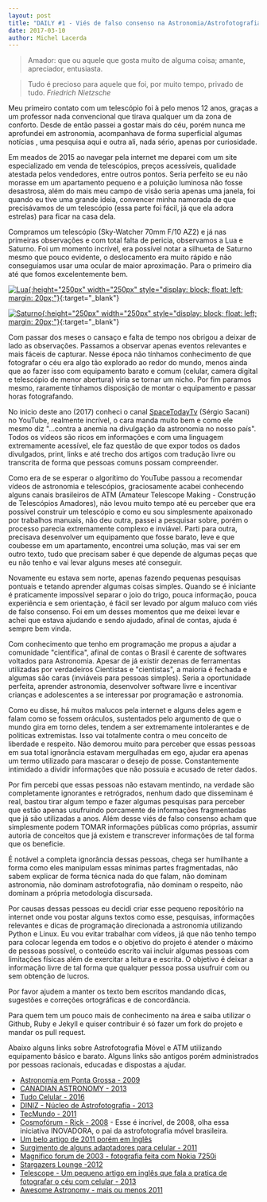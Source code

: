 ```yaml
---
layout: post
title: "DAILY #1 - Viés de falso consenso na Astronomia/Astrofotografia Amadora"
date: 2017-03-10
author: Michel Lacerda
---
```



> Amador: que ou aquele que gosta muito de alguma coisa; amante, apreciador, entusiasta.

> Tudo é precioso para aquele que foi, por muito tempo, privado de tudo.
> _Friedrich Nietzsche_


Meu primeiro contato com um telescópio foi à pelo menos 12 anos, graças a um professor nada convencional que tirava qualquer um da zona de conforto. Desde de então passei a gostar mais do céu, porém nunca me aprofundei em astronomia, acompanhava de forma superficial algumas notícias , uma pesquisa aqui e outra ali, nada sério, apenas por curiosidade.

Em meados de 2015 ao navegar pela internet me deparei com um site especializado em venda de telescópios, preços acessíveis, qualidade atestada pelos vendedores, entre outros pontos. Seria perfeito se eu não morasse em um apartamento pequeno e a poluição luminosa não fosse desastrosa, além do mais meu campo de visão seria apenas uma janela, foi quando eu tive uma grande ideia, convencer minha namorada de que precisávamos de um telescópio (essa parte foi fácil, já que ela adora estrelas) para ficar na casa dela. 

Compramos um telescópio (Sky-Watcher 70mm F/10 AZ2) e já nas primeiras observações e com total falta de pericia, observamos a Lua e Saturno. Foi um momento incrível, era possível notar a silhueta de Saturno mesmo que pouco evidente, o deslocamento era muito rápido e não conseguíamos usar uma ocular de maior aproximação. Para o primeiro dia até que fomos excelentemente bem.

[![Lua](/astronomia/imgs/IMG_20150629_213125.png){:height="250px" width="250px" style="display: block; float: left; margin: 20px;"}](https://raw.githubusercontent.com/MichelLacerda/astronomia/master/imgs/IMG_20150629_213125.png){:target="_blank"}

[![Saturno](/astronomia/imgs/IMG-20150630-WA0003.png){:height="250px" width="250px" style="display: block; float: left; margin: 20px;"}](https://raw.githubusercontent.com/MichelLacerda/astronomia/master/imgs/IMG-20150630-WA0003.png){:target="_blank"}

Com passar dos meses o cansaço e falta de tempo nos obrigou a deixar de lado as observações. Passamos a observar apenas eventos relevantes e mais fáceis de capturar. Nesse época não tínhamos conhecimento de que fotografar o céu era algo tão explorado ao redor do mundo, menos ainda que ao fazer isso com equipamento barato e comum (celular, camera digital e telescópio de menor abertura) viria se tornar um nicho. Por fim paramos mesmo, raramente tínhamos disposição de montar o equipamento e passar horas fotografando.

No inicio deste ano (2017) conheci o canal [SpaceTodayTv](https://www.youtube.com/channel/UC_Fk7hHbl7vv_7K8tYqJd5A) (Sérgio Sacani) no YouTube, realmente incrível, o cara manda muito bem e como ele mesmo diz "...contra a anemia na divulgação da astronomia no nosso país". Todos os vídeos são ricos em informações e com uma linguagem extremamente acessível, ele faz questão de que expor todos os dados divulgados, print, links e até trecho dos artigos com tradução livre ou transcrita de forma que pessoas comuns possam compreender.

Como era de se esperar o algorítimo do YouTube passou a recomendar vídeos de astronomia e telescópios, graciosamente acabei conhecendo alguns canais brasileiros de ATM (Amateur Telescope Making - Construção de Telescópios Amadores), não levou muito tempo até eu perceber que era possível construir um telescópio e como eu sou simplesmente apaixonado por trabalhos manuais, não deu outra, passei a pesquisar sobre, porém o processo parecia extremamente complexo e inviável. Parti para outra, precisava desenvolver um equipamento que fosse barato, leve e que coubesse em um apartamento, encontrei uma solução, mas vai ser em outro texto, tudo que precisam saber é que depende de algumas peças que eu não tenho e vai levar alguns meses até conseguir.

Novamente eu estava sem norte, apenas fazendo pequenas pesquisas pontuais e tetando aprender algumas coisas simples. Quando se é iniciante é praticamente impossível separar o joio do trigo, pouca informação, pouca experiência e sem orientação, é fácil ser levado por algum maluco com viés de falso consenso. Foi em um desses momentos que me deixei levar e achei que estava ajudando e sendo ajudado, afinal de contas, ajuda é sempre bem vinda.

Com conhecimento que tenho em programação me propus a ajudar a comunidade "cientifica", afinal de contas o Brasil é carente de softwares voltados para Astronomia. Apesar de já existir dezenas de ferramentas utilizadas por verdadeiros Cientistas e "cientistas", a maioria é fechada e algumas são caras (inviáveis para pessoas simples). Seria a oportunidade perfeita, aprender astronomia, desenvolver software livre e incentivar crianças e adolescentes a se interessar por programação e astronomia.

Como eu disse, há muitos malucos pela internet e alguns deles agem e falam como se fossem oráculos, sustentados pelo argumento de que o mundo gira em torno deles, tendem a ser extremamente intolerantes e de politicas extremistas. Isso vai totalmente contra o meu conceito de liberdade e respeito. Não demorou muito para perceber que essas pessoas em sua total ignorância estavam mergulhadas em ego, ajudar era apenas um termo utilizado para mascarar o desejo de posse. Constantemente intimidado a dividir informações que não possuía e acusado de reter dados.

Por fim percebi que essas pessoas não estavam mentindo, na verdade são completamente ignorantes e retrógrados, nenhum dado que disseminam é real, bastou tirar algum tempo e fazer algumas pesquisas para perceber que estão apenas usufruindo porcamente de informações fragmentadas que já são utilizadas a anos. Além desse viés de falso consenso acham que simplesmente podem TOMAR informações públicas como próprias, assumir autoria de conceitos que já existem e transcrever informações de tal forma que os beneficie.

É notável a completa ignorância dessas pessoas, chega ser humilhante a forma como eles manipulam essas minimas partes fragmentadas, não sabem explicar de forma técnica nada do que falam, não dominam astronomia, não dominam astrofotografia, não dominam o respeito, não dominam a própria metodologia discursada.

Por causas dessas pessoas eu decidi criar esse pequeno repositório na internet onde vou postar alguns textos como esse, pesquisas, informações relevantes e dicas de programação direcionada a astronomia utilizando Python e Linux. Eu vou evitar trabalhar com vídeos, já que não tenho tempo para colocar legenda em todos e o objetivo do projeto é atender o máximo de pessoas possível, o conteúdo escrito vai incluir algumas pessoas com limitações físicas além de exercitar a leitura e escrita. O objetivo é deixar a informação livre de tal forma que qualquer pessoa possa usufruir com ou sem obtenção de lucros. 

Por favor ajudem a manter os texto bem escritos mandando dicas, sugestões e correções ortográficas e de concordância.

Para quem tem um pouco mais de conhecimento na área e saiba utilizar o Github, Ruby e Jekyll e quiser contribuir é só fazer um fork do projeto e mandar os pull request.

Abaixo alguns links sobre Astrofotografia Móvel e ATM utilizando equipamento básico e barato. Alguns links são antigos porém administrados por pessoas racionais, educadas e dispostas a ajudar.

* [Astronomia em Ponta Grossa - 2009](https://astronomiapg.wordpress.com/)
* [CANADIAN ASTRONOMY - 2013](https://canadianastronomy.wordpress.com/2013/03/04/smartphone-astrophotography-how-to-photograph-the-moon-planets-with-your-phone/)
* [Tudo Celular - 2016](http://www.tudocelular.com/android/noticias/n65696/camera-lg-g4.html)
* [DINIZ - Núcleo de Astrofotografia - 2013](http://gaea-diniz.blogspot.com.br/2013/08/o-celular-e-o-ceu.html)
* [TecMundo - 2011](https://www.tecmundo.com.br/fotografia-e-design/14843-como-fotografar-ceus-estrelados.htm)
* [Cosmofórum - Rick - 2008](http://cosmobrain.com.br/cosmoforum/viewtopic.php?t=3543) - Esse é incrível, de 2008, olha essa iniciativa INOVADORA, o pai da astrofotografia móvel brasileira.
* [Um belo artigo de 2011 porém em Inglês](http://www.nytimes.com/2011/04/10/business/10novel.html?_r=1&ref=business)
* [Surgimento de alguns adaptadores para celular - 2011](http://www.weasner.com/etx/reviews/2011/mx-1_iphone_adapter/mx-1_iphone_adapter.html)
* [Magnifico forum de 2003 - fotografia feita com Nokia 7250i](http://www.weasner.com/etx/astrophotography/cellphones.html)
* [Stargazers Lounge -2012](https://stargazerslounge.com/topic/153781-cell-phone-astrophotography/)
* [Telescope - Um pequeno artigo em inglês que fala a pratica de fotografar o céu com celular - 2013](http://www.telescope.com/Articles/Equipment/Accessories/Whats-Hot-Astrophotography-With-Your-Cell-Phone/pc/9/c/192/sc/196/p/102897.uts)
* [Awesome Astronomy - mais ou menos 2011](https://www.awesomeastronomy.com/tutorials/planetary-imaging/54-smartphone-astrophotography-how-to-photograph-the-moon-planets-with-your-phone)

